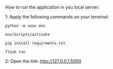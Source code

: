 


How to run the application in you local server:

1: Apply the following commands on your terminal:
 
	python -m venv env
	
	env/Scripts/activate
	 
	pip install requirments.txt
 
	flask run

2: Open the link: http://127.0.0.1:5000
